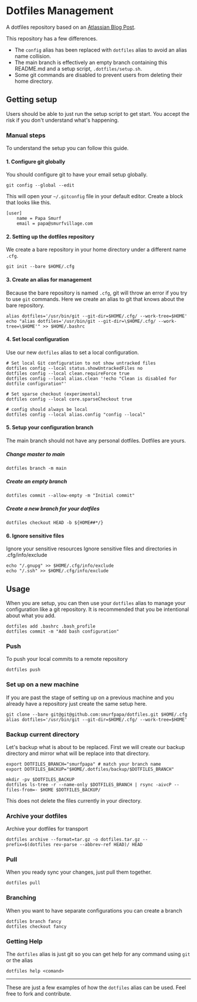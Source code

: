# Dotfiles Management

A dotfiles repository based on an [Atlassian Blog
Post](https://www.atlassian.com/git/tutorials/dotfiles).

This repository has a few differences.

* The `config` alias has been replaced with `dotfiles` alias to avoid an alias
  name collision.
* The main branch is effectively an empty branch containing this README.md and
  a setup script, `.dotfiles/setup.sh`.
* Some git commands are disabled to prevent users from deleting their home
  directory.

## Getting setup

Users should be able to just run the setup script to get start. You accept the
risk if you don't understand what's happening.

### Manual steps

To understand the setup you can follow this guide.

#### 1. Configure git globally

You should configure git to have your email setup globally.

```
git config --global --edit
```

This will open your `~/.gitconfig` file in your default editor. Create a block
that looks like this.

```
[user]
    name = Papa Smurf
    email = papa@smurfvillage.com
```

#### 2. Setting up the dotfiles repository

We create a bare repository in your home directory under a different name
`.cfg`.

```
git init --bare $HOME/.cfg
```

#### 3. Create an alias for management

Because the bare repository is named `.cfg`, git will throw an error if you try
to use `git` commands. Here we create an alias to git that knows about the bare
repository.

```
alias dotfiles='/usr/bin/git --git-dir=$HOME/.cfg/ --work-tree=$HOME'
echo "alias dotfiles='/usr/bin/git --git-dir=\$HOME/.cfg/ --work-tree=\$HOME'" >> $HOME/.bashrc
```

#### 4. Set local configuration

Use our new `dotfiles` alias to set a local configuration.

```
# Set local Git configuration to not show untracked files
dotfiles config --local status.showUntrackedFiles no
dotfiles config --local clean.requireForce true
dotfiles config --local alias.clean '!echo "Clean is disabled for dotfile configuration"'

# Set sparse checkout (experimental)
dotfiles config --local core.sparseCheckout true

# config should always be local
dotfiles config --local alias.config "config --local"
```

#### 5. Setup your configuration branch

The main branch should not have any personal dotfiles. Dotfiles are yours.


##### Change master to main

```
dotfiles branch -m main
```

##### Create an empty branch

```
dotfiles commit --allow-empty -m "Initial commit"
```

##### Create a new branch for your dotfiles

```
dotfiles checkout HEAD -b ${HOME##*/}
```

#### 6. Ignore sensitive files

Ignore your sensitive resources Ignore sensitive files and directories in
.cfg/info/exclude

```
echo "/.gnupg" >> $HOME/.cfg/info/exclude
echo "/.ssh" >> $HOME/.cfg/info/exclude
```

## Usage

When you are setup, you can then use your `dotfiles` alias to manage your configuration like a git repository. It is recommended that you be intentional about what you add.

```
dotfiles add .bashrc .bash_profile
dotfiles commit -m "Add bash configuration"
```

### Push

To push your local commits to a remote repository

```
dotfiles push
```

### Set up on a new machine

If you are past the stage of setting up on a previous machine and you already have a repository just create the same setup here.

```
git clone --bare git@git@github.com:smurfpapa/dotfiles.git $HOME/.cfg
alias dotfiles='/usr/bin/git --git-dir=$HOME/.cfg/ --work-tree=$HOME'
```

### Backup current directory

Let's backup what is about to be replaced. First we will create our backup directory and mirror what will be replace into that directory.

```
export DOTFILES_BRANCH="smurfpapa" # match your branch name
export DOTFILES_BACKUP="$HOME/.dotfiles/backup/$DOTFILES_BRANCH"

mkdir -pv $DOTFILES_BACKUP
dotfiles ls-tree -r --name-only $DOTFILES_BRANCH | rsync -aivcP --files-from=- $HOME $DOTFILES_BACKUP/
```

This does not delete the files currently in your directory.

### Archive your dotfiles

Archive your dotfiles for transport

```
dotfiles archive --format=tar.gz -o dotfiles.tar.gz --prefix=$(dotfiles rev-parse --abbrev-ref HEAD)/ HEAD
```

### Pull

When you ready sync your changes, just pull them together.

```
dotfiles pull
```

### Branching

When you want to have separate configurations you can create a branch

```
dotfiles branch fancy
dotfiles checkout fancy
```

### Getting Help

The `dotfiles` alias is just git so you can get help for any command using
`git` or the alias

```
dotfiles help <comand>
```

********

These are just a few examples of how the `dotfiles` alias can be used. Feel
free to fork and contribute.
